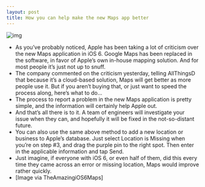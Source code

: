 ```yaml
---
layout: post
title: How you can help make the new Maps app better
---
```

![img](http://media.idownloadblog.com/wp-content/uploads/2012/09/messed-up-maps.png)
* As you’ve probably noticed, Apple has been taking a lot of criticism over the new Maps application in iOS 6. Google Maps has been replaced in the software, in favor of Apple’s own in-house mapping solution. And for most people it’s just not up to snuff.
* The company commented on the criticism yesterday, telling AllThingsD that because it’s a cloud-based solution, Maps will get better as more people use it. But if you aren’t buying that, or just want to speed the process along, here’s what to do…
* The process to report a problem in the new Maps application is pretty simple, and the information will certainly help Apple out.
* And that’s all there is to it. A team of engineers will investigate your issue when they can, and hopefully it will be fixed in the not-so-distant future.
* You can also use the same above method to add a new location or business to Apple’s database. Just select Location is Missing when you’re on step #3, and drag the purple pin to the right spot. Then enter in the applicable information and tap Send.
* Just imagine, if everyone with iOS 6, or even half of them, did this every time they came across an error or missing location, Maps would improve rather quickly.
* [Image via TheAmazingiOS6Maps]

